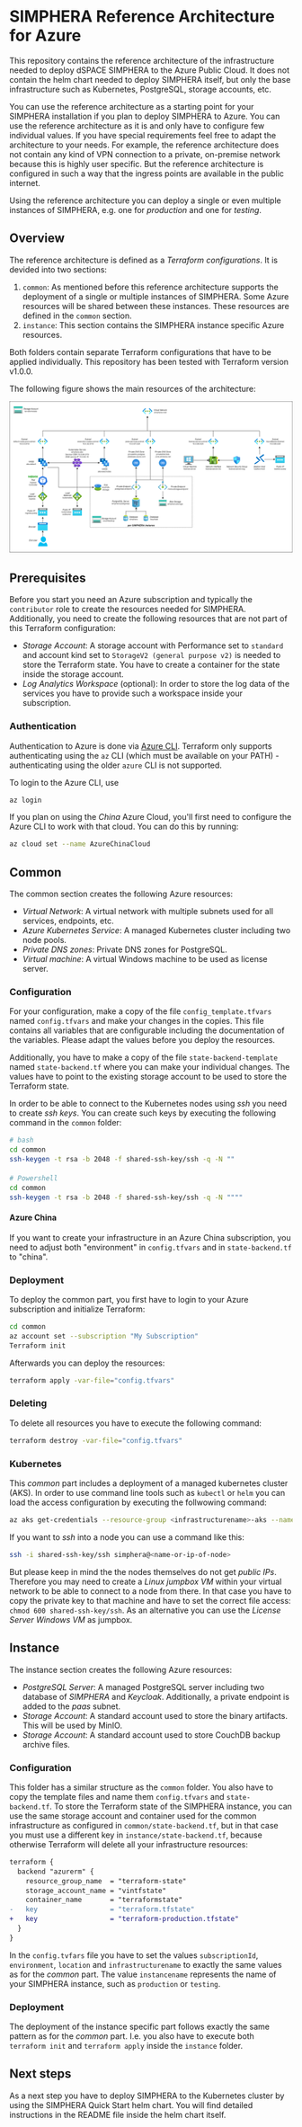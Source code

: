 # SIMPHERA Reference Architecture for Azure

This repository contains the reference architecture of the infrastructure needed to deploy dSPACE SIMPHERA to the Azure Public Cloud. It does not contain the helm chart needed to deploy SIMPHERA itself, but only the base infrastructure such as Kubernetes, PostgreSQL, storage accounts, etc.

You can use the reference architecture as a starting point for your SIMPHERA installation if you plan to deploy SIMPHERA to Azure. You can use the reference architecture as it is and only have to configure few individual values. If you have special requirements feel free to adapt the architecture to your needs. For example, the reference architecture does not contain any kind of VPN connection to a private, on-premise network because this is highly user specific. But the reference architecture is configured in such a way that the ingress points are available in the public internet.

Using the reference architecture you can deploy a single or even multiple instances of SIMPHERA, e.g. one for _production_ and one for _testing_.

## Overview

The reference architecture is defined as a _Terraform configurations_. It is devided into two sections:

1. `common`: As mentioned before this reference architecture supports the deployment of a single or multiple instances of SIMPHERA. Some Azure resources will be shared between these instances. These resources are defined in the `common` section.
2. `instance`: This section contains the SIMPHERA instance specific Azure resources.

Both folders contain separate Terraform configurations that have to be applied individually.
This repository has been tested with Terraform version v1.0.0.

The following figure shows the main resources of the architecture:

![SIMPHERA Reference Architecture fur Azure](AzureReferenceArchitecture.png)

## Prerequisites

Before you start you need an Azure subscription and typically the `contributor` role to create the resources needed for SIMPHERA. Additionally, you need to create the following resources that are not part of this Terraform configuration:

- _Storage Account_: A storage account with Performance set to `standard` and account kind set to `StorageV2 (general purpose v2)` is needed to store the Terraform state. You have to create a container for the state inside the storage account.
- _Log Analytics Workspace_ (optional): In order to store the log data of the services you have to provide such a workspace inside your subscription.

### Authentication

Authentication to Azure is done via [Azure CLI](https://docs.microsoft.com/en-us/cli/azure/). Terraform only supports authenticating using the `az` CLI (which must be available on your PATH) - authenticating using the older `azure` CLI is not supported.

To login to the Azure CLI, use

```sh
az login
```

If you plan on using the _China_ Azure Cloud, you'll first need to configure the Azure CLI to work with that cloud. You can do this by running:

```sh
az cloud set --name AzureChinaCloud
```

## Common

The common section creates the following Azure resources:

- _Virtual Network_: A virtual network with multiple subnets used for all services, endpoints, etc.
- _Azure Kubernetes Service_: A managed Kubernetes cluster including two node pools.
- _Private DNS zones_: Private DNS zones for PostgreSQL.
- _Virtual machine_: A virtual Windows machine to be used as license server.

### Configuration

For your configuration, make a copy of the file `config_template.tfvars` named `config.tfvars` and make your changes in the copies. This file contains all variables that are configurable including the documentation of the variables. Please adapt the values before you deploy the resources.

Additionally, you have to make a copy of the file `state-backend-template` named `state-backend.tf` where you can make your individual changes. The values have to point to the existing storage account to be used to store the Terraform state.

In order to be able to connect to the Kubernetes nodes using _ssh_ you need to create _ssh keys_. You can create such keys by executing the following command in the `common` folder:

```sh
# bash
cd common
ssh-keygen -t rsa -b 2048 -f shared-ssh-key/ssh -q -N ""

# Powershell
cd common
ssh-keygen -t rsa -b 2048 -f shared-ssh-key/ssh -q -N """"
```

#### Azure China

If you want to create your infrastructure in an Azure China subscription, you need to adjust both "environment" in `config.tfvars` and in `state-backend.tf` to "china".

### Deployment

To deploy the common part, you first have to login to your Azure subscription and initialize Terraform:

```sh
cd common
az account set --subscription "My Subscription"
Terraform init
```

Afterwards you can deploy the resources:

```sh
terraform apply -var-file="config.tfvars"
```

### Deleting

To delete all resources you have to execute the following command:

```sh
terraform destroy -var-file="config.tfvars"
```

### Kubernetes

This _common_ part includes a deployment of a managed kubernetes cluster (AKS). In order to use command line tools such as `kubectl` or `helm` you can load the access configuration by executing the follwowing command:

```sh
az aks get-credentials --resource-group <infrastructurename>-aks --name <infrastructurename>-aks
```

If you want to _ssh_ into a node you can use a command like this:

```sh
ssh -i shared-ssh-key/ssh simphera@<name-or-ip-of-node>
```

But please keep in mind the the nodes themselves do not get _public IPs_. Therefore you may need to create a _Linux jumpbox VM_ within your virtual network to be able to connect to a node from there. In that case you have to copy the private key to that machine and have to set the correct file access: `chmod 600 shared-ssh-key/ssh`. As an alternative you can use the _License Server Windows VM_ as jumpbox.

## Instance

The instance section creates the following Azure resources:

- _PostgreSQL Server_: A managed PostgreSQL server including two database of _SIMPHERA_ and _Keycloak_. Additionally, a private endpoint is added to the _paas_ subnet.
- _Storage Account_: A standard account used to store the binary artifacts. This will be used by MinIO.
- _Storage Account_: A standard account used to store CouchDB backup archive files.

### Configuration

This folder has a similar structure as the `common` folder. You also have to copy the template files and name them `config.tfvars` and `state-backend.tf`.
To store the Terraform state of the SIMPHERA instance, you can use the same storage account and container used for the common infrastructure as configured in `common/state-backend.tf`, but in that case you must use a different key in `instance/state-backend.tf`, because otherwise Terraform will delete all your infrastructure resources:

```diff
terraform {
  backend "azurerm" {
    resource_group_name  = "terraform-state"
    storage_account_name = "vintfstate"
    container_name       = "terraformstate"
-   key                  = "terraform.tfstate"
+   key                  = "terraform-production.tfstate"
  }
}
```

In the `config.tvfars` file you have to set the values `subscriptionId`, `environment`, `location` and `infrastructurename` to exactly the same values as for the _common_ part. The value `instancename` represents the name of your SIMPHERA instance, such as `production` or `testing`.

### Deployment

The deployment of the instance specific part follows exactly the same pattern as for the _common_ part. I.e. you also have to execute both `terraform init` and `terraform apply` inside the `instance` folder.

## Next steps

As a next step you have to deploy SIMPHERA to the Kubernetes cluster by using the SIMPHERA Quick Start helm chart. You will find detailed instructions in the README file inside the helm chart itself.
